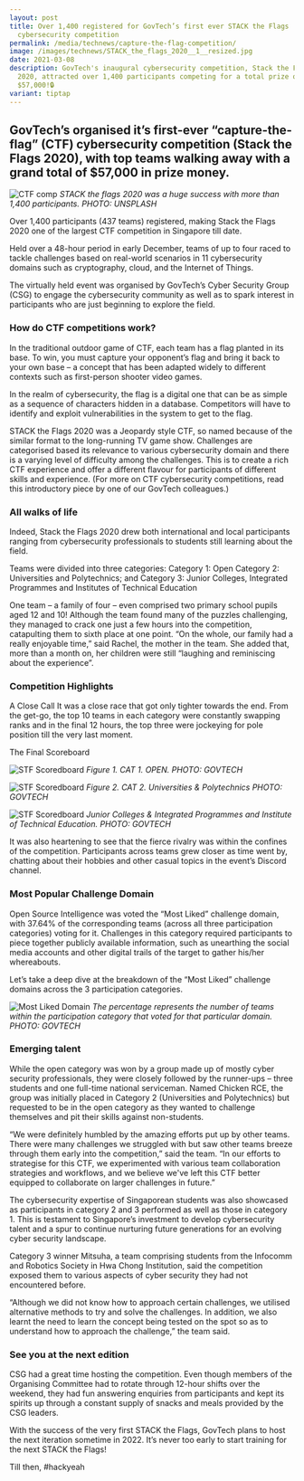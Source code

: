```yaml
---
layout: post
title: Over 1,400 registered for GovTech’s first ever STACK the Flags
  cybersecurity competition
permalink: /media/technews/capture-the-flag-competition/
image: /images/technews/STACK_the_flags_2020__1__resized.jpg
date: 2021-03-08
description: GovTech's inaugural cybersecurity competition, Stack the Flags
  2020, attracted over 1,400 participants competing for a total prize of
  $57,000!🔒
variant: tiptap
---
```

GovTech’s organised it’s first-ever “capture-the-flag” (CTF) cybersecurity competition (Stack the Flags 2020), with top teams walking away with a grand total of $57,000 in prize money.
---

![CTF comp](/images/technews/ctf1.jpg.jpg)
*STACK the flags 2020 was a huge success with more than 1,400 participants. PHOTO: UNSPLASH*

 Over 1,400 participants (437 teams) registered, making Stack the Flags 2020 one of the largest CTF competition in Singapore till date.
 
Held over a 48-hour period in early December, teams of up to four raced to tackle challenges based on real-world scenarios in 11 cybersecurity domains such as cryptography, cloud, and the Internet of Things.

The virtually held event was organised by GovTech’s Cyber Security Group (CSG) to engage the cybersecurity community as well as to spark interest in participants who are just beginning to explore the field.


### **How do CTF competitions work?**

In the traditional outdoor game of CTF, each team has a flag planted in its base. To win, you must capture your opponent’s flag and bring it back to your own base – a concept that has been adapted widely to different contexts such as first-person shooter video games. 
 
In the realm of cybersecurity, the flag is a digital one that can be as simple as a sequence of characters hidden in a database. Competitors will have to identify and exploit vulnerabilities in the system to get to the flag. 
 
STACK the Flags 2020 was a Jeopardy style CTF, so named because of the similar format to the long-running TV game show. Challenges are categorised based its relevance to various cybersecurity domain and there is a varying level of difficulty among the challenges. This is to create a rich CTF experience and offer a different flavour for participants of different skills and experience. (For more on CTF cybersecurity competitions, read this introductory piece by one of our GovTech colleagues.)


### All walks of life

Indeed, Stack the Flags 2020 drew both international and local participants ranging from cybersecurity professionals to students still learning about the field. 
 
Teams were divided into three categories:
Category 1: Open
Category 2: Universities and Polytechnics; and
Category 3: Junior Colleges, Integrated Programmes and Institutes of Technical Education

One team – a family of four – even comprised two primary school pupils aged 12 and 10! Although the team found many of the puzzles challenging, they managed to crack one just a few hours into the competition, catapulting them to sixth place at one point. “On the whole, our family had a really enjoyable time,” said Rachel, the mother in the team. She added that, more than a month on, her children were still “laughing and reminiscing about the experience”.


### Competition Highlights

A Close Call
It was a close race that got only tighter towards the end. From the get-go, the top 10 teams in each category were constantly swapping ranks and in the final 12 hours, the top three were jockeying for pole position till the very last moment.  

The Final Scoreboard


![STF Scoredboard](/images/technews/category-1.jpg)
*Figure 1. CAT 1. OPEN. PHOTO: GOVTECH*



![STF Scoredboard](/images/technews/category-2.png)
*Figure 2. CAT 2. Universities & Polytechnics PHOTO: GOVTECH*


![STF Scoredboard](/images/technews/category-3.png)
*Junior Colleges & Integrated Programmes and Institute of Technical Education. PHOTO: GOVTECH*

It was also heartening to see that the fierce rivalry was within the confines of the competition. Participants across teams grew closer as time went by, chatting about their hobbies and other casual topics in the event’s Discord channel. 


### Most Popular Challenge Domain

Open Source Intelligence was voted the “Most Liked” challenge domain, with 37.64% of the corresponding teams (across all three participation categories) voting for it. Challenges in this category required participants to piece together publicly available information, such as unearthing the social media accounts and other digital trails of the target to gather his/her whereabouts. 

Let’s take a deep dive at the breakdown of the “Most Liked” challenge domains across the 3 participation categories.


![Most Liked Domain](/images/technews/most-liked-domain.jpg)
*The percentage represents the number of teams within the participation category that voted for that particular domain. PHOTO: GOVTECH*

### Emerging talent

While the open category was won by a group made up of mostly cyber security professionals, they were closely followed by the runner-ups – three students and one full-time national serviceman. Named Chicken RCE, the group was initially placed in Category 2 (Universities and Polytechnics) but requested to be in the open category as they wanted to challenge themselves and pit their skills against non-students. 

“We were definitely humbled by the amazing efforts put up by other teams. There were many challenges we struggled with but saw other teams breeze through them early into the competition,” said the team. “In our efforts to strategise for this CTF, we experimented with various team collaboration strategies and workflows, and we believe we've left this CTF better equipped to collaborate on larger challenges in future.”

The cybersecurity expertise of Singaporean students was also showcased as participants in category 2 and 3 performed as well as those in category 1. This is testament to Singapore’s investment to develop cybersecurity talent and a spur to continue nurturing future generations for an evolving cyber security landscape.   

Category 3 winner Mitsuha, a team comprising students from the Infocomm and Robotics Society in Hwa Chong Institution, said the competition exposed them to various aspects of cyber security they had not encountered before. 

“Although we did not know how to approach certain challenges, we utilised alternative methods to try and solve the challenges. In addition, we also learnt the need to learn the concept being tested on the spot so as to understand how to approach the challenge,” the team said. 

### See you at the next edition 

CSG had a great time hosting the competition. Even though members of the Organising Committee had to rotate through 12-hour shifts over the weekend, they had fun answering enquiries from participants and kept its spirits up through a constant supply of snacks and meals provided by the CSG leaders. 

With the success of the very first STACK the Flags, GovTech plans to host the next iteration sometime in 2022. It’s never too early to start training for the next STACK the Flags!

Till then, #hackyeah